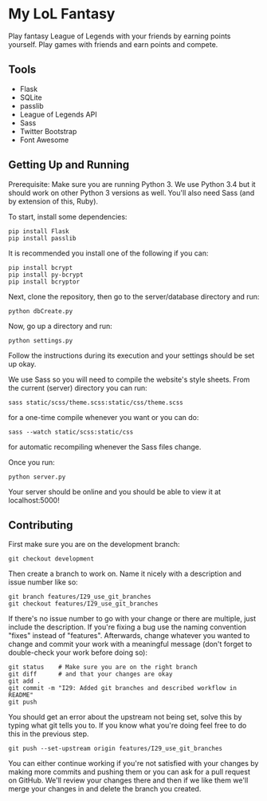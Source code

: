 My LoL Fantasy
==============

Play fantasy League of Legends with your friends by earning points yourself. Play games with friends and earn points and compete.


Tools
-----

- Flask
- SQLite
- passlib
- League of Legends API
- Sass
- Twitter Bootstrap
- Font Awesome


Getting Up and Running
----------------------

Prerequisite: Make sure you are running Python 3. We use Python 3.4 but it should work on other Python 3 versions as well. You'll also need Sass (and by extension of this, Ruby).

To start, install some dependencies:

```
pip install Flask
pip install passlib
```

It is recommended you install one of the following if you can:

```
pip install bcrypt
pip install py-bcrypt
pip install bcryptor
```

Next, clone the repository, then go to the server/database directory and run:

```
python dbCreate.py
```

Now, go up a directory and run:

```
python settings.py
```

Follow the instructions during its execution and your settings should be set up okay.

We use Sass so you will need to compile the website's style sheets. From the current (server) directory you can run:

```
sass static/scss/theme.scss:static/css/theme.scss
```

for a one-time compile whenever you want or you can do:

```
sass --watch static/scss:static/css
```

for automatic recompiling whenever the Sass files change.

Once you run:

```
python server.py
```

Your server should be online and you should be able to view it at localhost:5000!


Contributing
------------

First make sure you are on the development branch:

```
git checkout development
```

Then create a branch to work on. Name it nicely with a description and issue number like so:

```
git branch features/I29_use_git_branches
git checkout features/I29_use_git_branches
```

If there's no issue number to go with your change or there are multiple, just include the description. If you're fixing a bug use the naming convention "fixes" instead of "features". Afterwards, change whatever you wanted to change and commit your work with a meaningful message (don't forget to double-check your work before doing so):

```
git status    # Make sure you are on the right branch
git diff      # and that your changes are okay
git add .
git commit -m "I29: Added git branches and described workflow in README"
git push
```

You should get an error about the upstream not being set, solve this by typing what git tells you to. If you know what you're doing feel free to do this in the previous step.

```
git push --set-upstream origin features/I29_use_git_branches
```

You can either continue working if you're not satisfied with your changes by making more commits and pushing them or you can ask for a pull request on GitHub. We'll review your changes there and then if we like them we'll merge your changes in and delete the branch you created.

